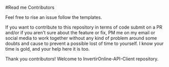 #Read me Contributors

Feel free to rise an issue follow the templates.

If you want to contribute to this repository in terms of code submit on a PR and/or if you aren't sure about the feature or fix, PM me on my email or social media to work together without any kind of problem around some doubts and cause to prevent a possible lost of time to yourself. I know your time is gold, and your help here it is too.

Thank you contributors! Welcome to InvertirOnline-API-Client repository.
